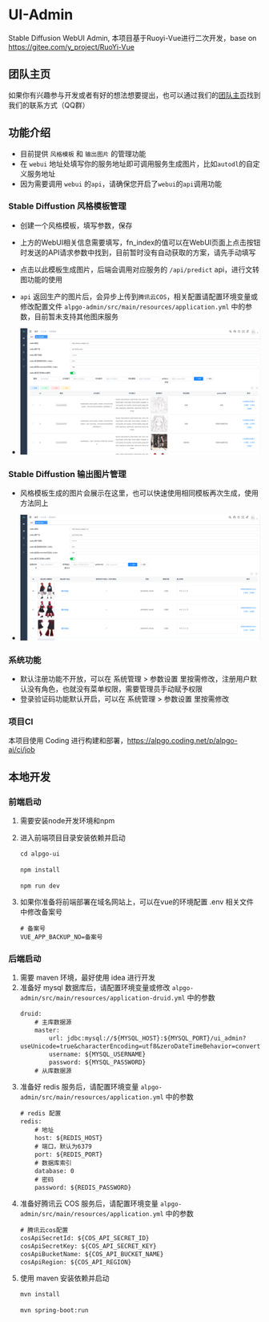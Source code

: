 
# UI-Admin

Stable Diffusion WebUI Admin, 本项目基于Ruoyi-Vue进行二次开发，base on https://gitee.com/y_project/RuoYi-Vue

## 团队主页

如果你有兴趣参与开发或者有好的想法想要提出，也可以通过我们的[团队主页](alpgoai.com)找到我们的联系方式（QQ群）

## 功能介绍
- 目前提供 `风格模板` 和 `输出图片` 的管理功能
- 在 `webui` 地址处填写你的服务地址即可调用服务生成图片，比如`autodl`的自定义服务地址
- 因为需要调用 `webui` 的`api`，请确保您开启了`webui`的`api`调用功能

### Stable Diffustion 风格模板管理
- 创建一个风格模板，填写参数，保存
- 上方的WebUI相关信息需要填写，fn_index的值可以在WebUI页面上点击按钮时发送的API请求参数中找到，目前暂时没有自动获取的方案，请先手动填写
- 点击以此模板生成图片，后端会调用对应服务的 `/api/predict` api，进行文转图功能的使用
- `api` 返回生产的图片后，会异步上传到`腾讯云COS`，相关配置请配置环境变量或修改配置文件 `alpgo-admin/src/main/resources/application.yml` 中的参数，目前暂未支持其他图床服务

- ![Preview](images/ui-admin-sdtool-pattern.png)

### Stable Diffustion 输出图片管理

- 风格模板生成的图片会展示在这里，也可以快速使用相同模板再次生成，使用方法同上

- ![Preview](images/ui-admin-sdtool-output.png)

### 系统功能

- 默认注册功能不开放，可以在 系统管理 > 参数设置 里按需修改，注册用户默认没有角色，也就没有菜单权限，需要管理员手动赋予权限
- 登录验证码功能默认开启，可以在 系统管理 > 参数设置 里按需修改

### 项目CI

本项目使用 Coding 进行构建和部署，https://alpgo.coding.net/p/alpgo-ai/ci/job

## 本地开发

### 前端启动

1. 需要安装node开发环境和npm
2. 进入前端项目目录安装依赖并启动

    ```
    cd alpgo-ui

    npm install

    npm run dev
    ```
3. 如果你准备将前端部署在域名网站上，可以在vue的环境配置 .env 相关文件中修改备案号
    ```
    # 备案号
    VUE_APP_BACKUP_NO=备案号
    ```
### 后端启动

1. 需要 maven 环境，最好使用 idea 进行开发
1. 准备好 mysql 数据库后，请配置环境变量或修改 `alpgo-admin/src/main/resources/application-druid.yml` 中的参数
    ```
    druid:
        # 主库数据源
        master:
            url: jdbc:mysql://${MYSQL_HOST}:${MYSQL_PORT}/ui_admin?useUnicode=true&characterEncoding=utf8&zeroDateTimeBehavior=convertToNull&useSSL=true&serverTimezone=GMT%2B8
            username: ${MYSQL_USERNAME}
            password: ${MYSQL_PASSWORD}
        # 从库数据源
    ```
1. 准备好 redis 服务后，请配置环境变量 `alpgo-admin/src/main/resources/application.yml` 中的参数
    ```
    # redis 配置
    redis:
        # 地址
        host: ${REDIS_HOST}
        # 端口，默认为6379
        port: ${REDIS_PORT}
        # 数据库索引
        database: 0
        # 密码
        password: ${REDIS_PASSWORD}
    ```
1. 准备好腾讯云 COS 服务后，请配置环境变量 `alpgo-admin/src/main/resources/application.yml` 中的参数
    ```
    # 腾讯云cos配置
    cosApiSecretId: ${COS_API_SECRET_ID}
    cosApiSecretKey: ${COS_API_SECRET_KEY}
    cosApiBucketName: ${COS_API_BUCKET_NAME}
    cosApiRegion: ${COS_API_REGION}
    ```
1. 使用 maven 安装依赖并启动
    ```
    mvn install

    mvn spring-boot:run
    ```
